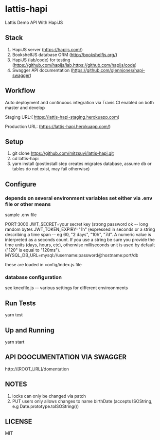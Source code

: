 # lattis-hapi
Lattis Demo API With HapiJS

## Stack

1. HapiJS server (https://hapijs.com/)
2. BookshelfJS database ORM (http://bookshelfjs.org/)
3. HapiJS (lab/code) for testing (https://github.com/hapijs/lab,https://github.com/hapijs/code)
4. Swagger API documentation (https://github.com/glennjones/hapi-swagger)

## Workflow

Auto deployment and continuous integration via Travis CI enabled on both master and develop

Staging URL:( https://lattis-hapi-staging.herokuapp.com)

Production URL: (https://lattis-hapi.herokuapp.com/)

## Setup

1. git clone  https://github.com/mitzsuyi/lattis-hapi.git
2. cd lattis-hapi
3. yarn install (postinstall step creates migrates database, assume db or tables do not exist, may fail otherwise)

## Configure
 
### depends on several environment variables set either via .env file or other means

sample .env file

PORT:3000
JWT_SECRET=your secret key (strong password ok -- long random bytes
JWT_TOKEN_EXPIRY="1h" (expressed in seconds or a string describing a time span -- eg 60, "2 days", "10h", "7d".
A numeric value is interpreted as a seconds count. 
If you use a string be sure you provide the time units (days, hours, etc),
otherwise milliseconds unit is used by default ("120" is equal to "120ms").
MYSQL_DB_URL=mysql://username:password@hostname:port/db

these are loaded in config/index.js file

### database configuration

see knexfile.js -- various settings for different enviroonments

##  Run Tests

yarn test

## Up and Running

yarn start

## API DOOCUMENTATION VIA SWAGGER

http://[ROOT_URL]/domentation

## NOTES

1. locks can only be changed via patch
2. PUT users only allows changes to name birthDate (accepts ISOString, e.g Date.prototype.toISOString())

## LICENSE

MIT

